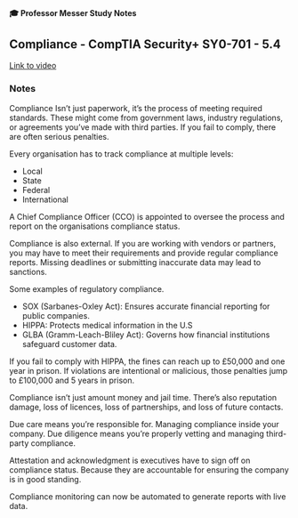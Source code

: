 #### 🎓 Professor Messer Study Notes

##  Compliance - CompTIA Security+ SY0-701 - 5.4

[Link to video](https://youtu.be/IjJf4jLtONQ?si=PK7YiFGDix25bvXC)

### Notes

Compliance Isn’t just paperwork, it’s the process of meeting required standards. These might come from government laws, industry regulations, or agreements you’ve made with third parties. If you fail to comply, there are often serious penalties.

Every organisation has to track compliance at multiple levels:
- Local
- State
- Federal
- International

A Chief Compliance Officer (CCO) is appointed to oversee the process and report on the organisations compliance status.

Compliance is also external. If you are working with vendors or partners, you may have to meet their requirements and provide regular compliance reports. Missing deadlines or submitting inaccurate data may lead to sanctions.

Some examples of regulatory compliance.
- SOX (Sarbanes-Oxley Act): Ensures accurate financial reporting for public companies.
- HIPPA: Protects medical information in the U.S
- GLBA (Gramm-Leach-Bliley Act): Governs how financial institutions safeguard customer data.

If you fail to comply with HIPPA, the fines can reach up to £50,000 and one year in prison. If violations are intentional or malicious, those penalties jump to £100,000 and 5 years in prison.

Compliance isn’t just amount money and jail time. There’s also reputation damage, loss of licences, loss of partnerships, and loss of future contacts.

Due care means you’re responsible for. Managing compliance inside your company.
Due diligence means you’re properly vetting and managing third-party compliance.

Attestation and acknowledgment is executives have to sign off on compliance status. Because they are accountable for ensuring the company is in good standing.

Compliance monitoring can now be automated to generate reports with live data.
